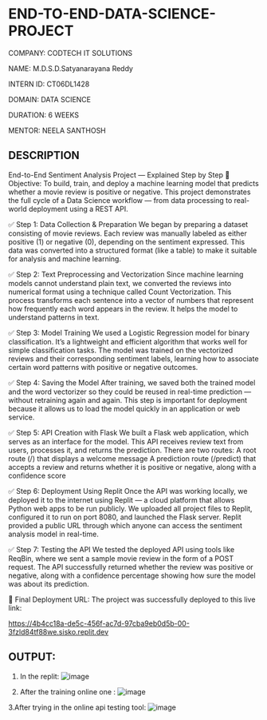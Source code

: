 # END-TO-END-DATA-SCIENCE-PROJECT

COMPANY: CODTECH IT SOLUTIONS

NAME: M.D.S.D.Satyanarayana Reddy

INTERN ID: CT06DL1428

DOMAIN: DATA SCIENCE

DURATION: 6 WEEKS

MENTOR: NEELA SANTHOSH

## DESCRIPTION

End-to-End Sentiment Analysis Project — Explained Step by Step
🎯 Objective:
To build, train, and deploy a machine learning model that predicts whether a movie review is positive or negative. This project demonstrates the full cycle of a Data Science workflow — from data processing to real-world deployment using a REST API.

✅ Step 1: Data Collection & Preparation
We began by preparing a dataset consisting of movie reviews. Each review was manually labeled as either positive (1) or negative (0), depending on the sentiment expressed.
This data was converted into a structured format (like a table) to make it suitable for analysis and machine learning.

✅ Step 2: Text Preprocessing and Vectorization
Since machine learning models cannot understand plain text, we converted the reviews into numerical format using a technique called Count Vectorization.
This process transforms each sentence into a vector of numbers that represent how frequently each word appears in the review. It helps the model to understand patterns in text.

✅ Step 3: Model Training
We used a Logistic Regression model for binary classification. It’s a lightweight and efficient algorithm that works well for simple classification tasks.
The model was trained on the vectorized reviews and their corresponding sentiment labels, learning how to associate certain word patterns with positive or negative outcomes.

✅ Step 4: Saving the Model
After training, we saved both the trained model and the word vectorizer so they could be reused in real-time prediction — without retraining again and again.
This step is important for deployment because it allows us to load the model quickly in an application or web service.

✅ Step 5: API Creation with Flask
We built a Flask web application, which serves as an interface for the model. This API receives review text from users, processes it, and returns the prediction.
There are two routes:
A root route (/) that displays a welcome message
A prediction route (/predict) that accepts a review and returns whether it is positive or negative, along with a confidence score

✅ Step 6: Deployment Using Replit
Once the API was working locally, we deployed it to the internet using Replit — a cloud platform that allows Python web apps to be run publicly.
We uploaded all project files to Replit, configured it to run on port 8080, and launched the Flask server. Replit provided a public URL through which anyone can access the sentiment analysis model in real-time.

✅ Step 7: Testing the API
We tested the deployed API using tools like ReqBin, where we sent a sample movie review in the form of a POST request.
The API successfully returned whether the review was positive or negative, along with a confidence percentage showing how sure the model was about its prediction.

🔗 Final Deployment URL:
The project was successfully deployed to this live link:

https://4b4cc18a-de5c-456f-ac7d-97cba9eb0d5b-00-3fzld84tf88we.sisko.replit.dev

## OUTPUT:

1. In the replit:
![image](https://github.com/user-attachments/assets/4b30e6ae-cf5b-4a6f-9c3c-bb9eeee4bea1)

2. After the training online one :
![image](https://github.com/user-attachments/assets/baa9764f-25a0-47d4-96d8-9683c12aeb2a)

3.After trying in the online api testing tool:
![image](https://github.com/user-attachments/assets/d321e67f-365e-4123-b100-c9eafc8d41ab)


